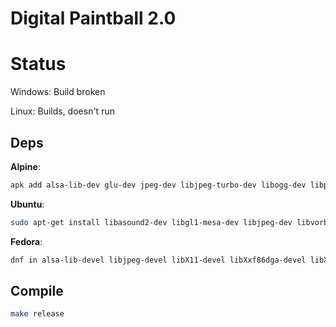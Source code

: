 # Digital Paintball 2.0

# Status
Windows: Build broken

Linux: Builds, doesn't run

## Deps

**Alpine**:

```bash
apk add alsa-lib-dev glu-dev jpeg-dev libjpeg-turbo-dev libogg-dev libpng-dev libvorbis-dev libxxf86dga-dev libxxf86vm-dev linux-headers mesa-dev sdl12-compat-dev
```

**Ubuntu**:

```bash
sudo apt-get install libasound2-dev libgl1-mesa-dev libjpeg-dev libvorbis-dev libxxf86vm-dev mesa-common-dev
```

**Fedora**:

```bash
dnf in alsa-lib-devel libjpeg-devel libX11-devel libXxf86dga-devel libXxf86vm-devel SDL*-devel X11-devel xorg-x11-server-devel
```

## Compile

```bash
make release
```
